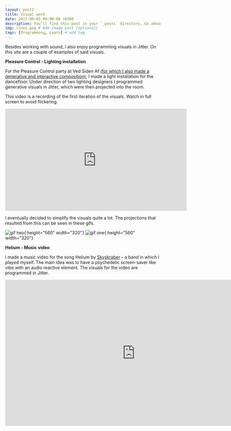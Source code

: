 ```yaml
---
layout: post2
title: Visual work
date: 2017-09-05 00:00:00 +0300
description: You’ll find this post in your `_posts` directory. Go ahead and edit it and re-build the site to see your changes. # Add post description (optional)
img: lines.png # Add image post (optional)
tags: [Programming, Learn] # add tag
---
```


Besides working with sound, I also enjoy programming visuals in Jitter. On this site are a couple of examples of said visuals.

<strong>Pleasure Control - Lighting installation</strong>

For the Pleasure Control party at Ved Siden Af [(for which I also made a generative and interactive composition)][generative], I made a light installation for the dancefloor. Under direction of two lighting designers I programmed generative visuals in Jitter, which were then projected into the room.

This video is a recording of the first iteration of the visuals. Watch in full screen to avoid flickering.

<iframe width="588" height="330.75" src="https://www.youtube.com/embed/q0u8xzDTWeY" frameborder="0" allowfullscreen></iframe>

I eventually decided to simplify the visuals quite a lot. The projections that resulted from this can be seen in these gifs.

![gif two](/portfolio/assets/img/installation_two.gif){:height="560" width="320"} ![gif one](/portfolio/assets/img/installation_one.gif){:height="560" width="320"}

<strong>Helium - Music video</strong>


I made a music video for the song Helium by [Skyskraber][skyskraber] – a band in which I played myself. The main idea was to have a psychedelic screen-saver like vibe with an audio reactive element. The visuals for the video are programmed in Jitter.

<iframe width="840" height="472.5" src="https://www.youtube.com/embed/jz2uzbO_Xp4" frameborder="0" allowfullscreen></iframe>


[generative]: https://lassehf.github.io/portfolio/pleasure-control/
[skyskraber]: https://lassehf.github.io/portfolio/skyskraber/
